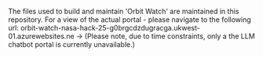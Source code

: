 The files used to build and maintain 'Orbit Watch' are maintained in this repository. 
For a view of the actual portal - please navigate to the following url: orbit-watch-nasa-hack-25-g0brgcdzdugracga.ukwest-01.azurewebsites.ne -> 
(Please note, due to time constraints, only a the LLM chatbot portal is currently unavailable.)
